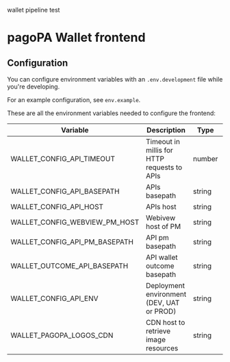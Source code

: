 wallet pipeline test
# pagoPA Wallet frontend

## Configuration

You can configure environment variables with an `.env.development` file while you're developing.

For an example configuration, see `env.example`.

These are all the environment variables needed to configure the frontend:

| Variable                        | Description                                  | Type   | Default |
|---------------------------------|----------------------------------------------|--------|---------|
| WALLET_CONFIG_API_TIMEOUT       | Timeout in millis for HTTP requests to APIs  | number |         |
| WALLET_CONFIG_API_BASEPATH      | APIs basepath                                | string |         |
| WALLET_CONFIG_API_HOST          | APIs host                                    | string |         |
| WALLET_CONFIG_WEBVIEW_PM_HOST   | Webivew host of PM                           | string |         |
| WALLET_CONFIG_API_PM_BASEPATH   | API pm basepath                              | string |         |
| WALLET_OUTCOME_API_BASEPATH     | API wallet outcome basepath                  | string |         |
| WALLET_CONFIG_API_ENV           | Deployment environment (DEV, UAT or PROD)    | string |         |
| WALLET_PAGOPA_LOGOS_CDN         | CDN host to retrieve image resources         | string |         |
